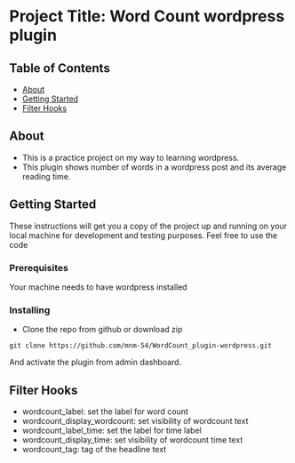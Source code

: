 # Project Title: Word Count wordpress plugin

## Table of Contents

- [About](#about)
- [Getting Started](#getting_started)
- [Filter Hooks](#fhooks)

## About <a name = "about"></a>

- This is a practice project on my way to learning wordpress.
- This plugin shows number of words in a wordpress post and its average reading time.

## Getting Started <a name = "getting_started"></a>

These instructions will get you a copy of the project up and running on your local machine for development and testing purposes. Feel free to use the code

### Prerequisites

Your machine needs to have wordpress installed

### Installing

- Clone the repo from github or download zip

```
git clone https://github.com/mnm-54/WordCount_plugin-wordpress.git
```

And activate the plugin from admin dashboard.

## Filter Hooks <a name = "fhooks"></a>

- wordcount_label: set the label for word count
- wordcount_display_wordcount: set visibility of wordcount text
- wordcount_label_time: set the label for time label
- wordcount_display_time: set visibility of wordcount time text
- wordcount_tag: tag of the headline text
